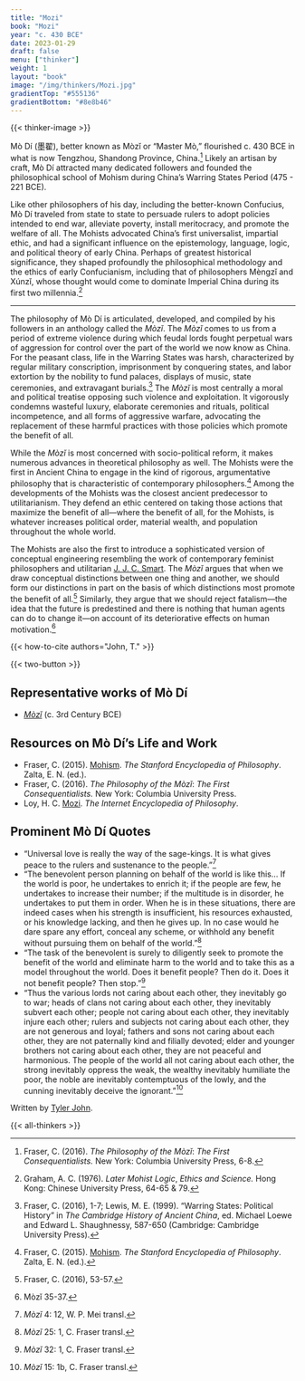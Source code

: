 ```yaml
---
title: "Mozi"
book: "Mozi"
year: "c. 430 BCE"
date: 2023-01-29
draft: false
menu: ["thinker"]
weight: 1
layout: "book"
image: "/img/thinkers/Mozi.jpg"
gradientTop: "#555136"
gradientBottom: "#8e8b46"
---
```


{{< thinker-image >}}

Mò Dí (墨翟), better known as Mòzǐ or “Master Mò,” flourished c. 430 BCE in what is now Tengzhou, Shandong Province, China.[^1] Likely an artisan by craft, Mò Dí attracted many dedicated followers and founded the philosophical school of Mohism during China’s Warring States Period (475 - 221 BCE).

Like other philosophers of his day, including the better-known Confucius, Mò Dí traveled from state to state to persuade rulers to adopt policies intended to end war, alleviate poverty, install meritocracy, and promote the welfare of all. The Mohists advocated China’s first universalist, impartial ethic, and had a significant influence on the epistemology, language, logic, and political theory of early China. Perhaps of greatest historical significance, they shaped profoundly the philosophical methodology and the ethics of early Confucianism, including that of philosophers Mèngzǐ and Xúnzǐ, whose thought would come to dominate Imperial China during its first two millennia.[^2]

---

The philosophy of Mò Dí is articulated, developed, and compiled by his followers in an anthology called the _Mòzǐ_. The _Mòzǐ_ comes to us from a period of extreme violence during which feudal lords fought perpetual wars of aggression for control over the part of the world we now know as China. For the peasant class, life in the Warring States was harsh, characterized by regular military conscription, imprisonment by conquering states, and labor extortion by the nobility to fund palaces, displays of music, state ceremonies, and extravagant burials.[^3] The _Mòzǐ_ is most centrally a moral and political treatise opposing such violence and exploitation. It vigorously condemns wasteful luxury, elaborate ceremonies and rituals, political incompetence, and all forms of aggressive warfare, advocating the replacement of these harmful practices with those policies which promote the benefit of all.

While the _Mòzǐ_ is most concerned with socio-political reform, it makes numerous advances in theoretical philosophy as well. The Mohists were the first in Ancient China to engage in the kind of rigorous, argumentative philosophy that is characteristic of contemporary philosophers.[^4] Among the developments of the Mohists was the closest ancient predecessor to utilitarianism. They defend an ethic centered on taking those actions that maximize the benefit of all—where the benefit of all, for the Mohists, is whatever increases political order, material wealth, and population throughout the whole world.

The Mohists are also the first to introduce a sophisticated version of conceptual engineering resembling the work of contemporary feminist philosophers and utilitarian [J. J. C. Smart](https://en.wikipedia.org/wiki/J._J._C._Smart). The _Mòzǐ_ argues that when we draw conceptual distinctions between one thing and another, we should form our distinctions in part on the basis of which distinctions most promote the benefit of all.[^5] Similarly, they argue that we should reject fatalism—the idea that the future is predestined and there is nothing that human agents can do to change it—on account of its deteriorative effects on human motivation.[^6]

{{< how-to-cite authors="John, T." >}}

{{< two-button >}}

## Representative works of Mò Dí

- _[Mòzǐ](https://ctext.org/mozi)_ (c. 3rd Century BCE)

## Resources on Mò Dí’s Life and Work

- Fraser, C. (2015). [Mohism](https://plato.stanford.edu/entries/sidgwick/). _The Stanford Encyclopedia of Philosophy_. Zalta, E. N. (ed.).
- Fraser, C. (2016). _The Philosophy of the Mòzǐ_: _The First Consequentialists._ New York: Columbia University Press.
- Loy, H. C. [Mozi](https://www.iep.utm.edu/mozi/). _The Internet Encyclopedia of Philosophy_.

## Prominent Mò Dí Quotes

- “Universal love is really the way of the sage-kings. It is what gives peace to the rulers and sustenance to the people.”[^7]
- “The benevolent person planning on behalf of the world is like this… If the world is poor, he undertakes to enrich it; if the people are few, he undertakes to increase their number; if the multitude is in disorder, he undertakes to put them in order. When he is in these situations, there are indeed cases when his strength is insufficient, his resources exhausted, or his knowledge lacking, and then he gives up. In no case would he dare spare any effort, conceal any scheme, or withhold any benefit without pursuing them on behalf of the world.”[^8]
- “The task of the benevolent is surely to diligently seek to promote the benefit of the world and eliminate harm to the world and to take this as a model throughout the world. Does it benefit people? Then do it. Does it not benefit people? Then stop.”[^9]
- “Thus the various lords not caring about each other, they inevitably go to war; heads of clans not caring about each other, they inevitably subvert each other; people not caring about each other, they inevitably injure each other; rulers and subjects not caring about each other, they are not generous and loyal; fathers and sons not caring about each other, they are not paternally kind and filially devoted; elder and younger brothers not caring about each other, they are not peaceful and harmonious. The people of the world all not caring about each other, the strong inevitably oppress the weak, the wealthy inevitably humiliate the poor, the noble are inevitably contemptuous of the lowly, and the cunning inevitably deceive the ignorant.”[^10]

Written by [Tyler John](https://philpeople.org/profiles/tyler-john-1).

{{< all-thinkers >}}

[^1]: Fraser, C. (2016). _The Philosophy of the Mòzǐ_: _The First Consequentialists._ New York: Columbia University Press, 6-8.
[^2]: Graham, A. C. (1976). _Later Mohist Logic_, _Ethics and Science._ Hong Kong: Chinese University Press, 64-65 & 79.
[^3]: Fraser, C. (2016), 1-7; Lewis, M. E. (1999). “Warring States: Political History” in _The Cambridge History of Ancient China_, ed. Michael Loewe and Edward L. Shaughnessy, 587-650 (Cambridge: Cambridge University Press).
[^4]: Fraser, C. (2015). [Mohism](https://plato.stanford.edu/entries/mohism/). _The Stanford Encyclopedia of Philosophy_. Zalta, E. N. (ed.).
[^5]: Fraser, C. (2016), 53-57.
[^6]: Mòzǐ 35-37.
[^7]: _Mòzǐ_ 4: 12, W. P. Mei transl.
[^8]: _Mòzǐ_ 25: 1, C. Fraser transl.
[^9]: _Mòzǐ_ 32: 1, C. Fraser transl.
[^10]: _Mòzǐ_ 15: 1b, C. Fraser transl.
